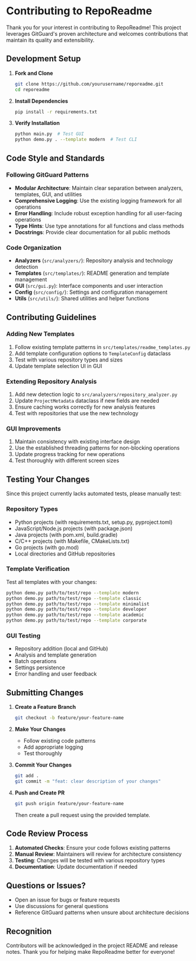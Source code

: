 # Contributing to RepoReadme

Thank you for your interest in contributing to RepoReadme! This project leverages GitGuard's proven architecture and welcomes contributions that maintain its quality and extensibility.

## Development Setup

1. **Fork and Clone**
   ```bash
   git clone https://github.com/yourusername/reporeadme.git
   cd reporeadme
   ```

2. **Install Dependencies**
   ```bash
   pip install -r requirements.txt
   ```

3. **Verify Installation**
   ```bash
   python main.py  # Test GUI
   python demo.py . --template modern  # Test CLI
   ```

## Code Style and Standards

### Following GitGuard Patterns
- **Modular Architecture**: Maintain clear separation between analyzers, templates, GUI, and utilities
- **Comprehensive Logging**: Use the existing logging framework for all operations
- **Error Handling**: Include robust exception handling for all user-facing operations
- **Type Hints**: Use type annotations for all functions and class methods
- **Docstrings**: Provide clear documentation for all public methods

### Code Organization
- **Analyzers** (`src/analyzers/`): Repository analysis and technology detection
- **Templates** (`src/templates/`): README generation and template management
- **GUI** (`src/gui.py`): Interface components and user interaction
- **Config** (`src/config/`): Settings and configuration management
- **Utils** (`src/utils/`): Shared utilities and helper functions

## Contributing Guidelines

### Adding New Templates
1. Follow existing template patterns in `src/templates/readme_templates.py`
2. Add template configuration options to `TemplateConfig` dataclass
3. Test with various repository types and sizes
4. Update template selection UI in GUI

### Extending Repository Analysis
1. Add new detection logic to `src/analyzers/repository_analyzer.py`
2. Update `ProjectMetadata` dataclass if new fields are needed
3. Ensure caching works correctly for new analysis features
4. Test with repositories that use the new technology

### GUI Improvements
1. Maintain consistency with existing interface design
2. Use the established threading patterns for non-blocking operations
3. Update progress tracking for new operations
4. Test thoroughly with different screen sizes

## Testing Your Changes

Since this project currently lacks automated tests, please manually test:

### Repository Types
- Python projects (with requirements.txt, setup.py, pyproject.toml)
- JavaScript/Node.js projects (with package.json)
- Java projects (with pom.xml, build.gradle)
- C/C++ projects (with Makefile, CMakeLists.txt)
- Go projects (with go.mod)
- Local directories and GitHub repositories

### Template Verification
Test all templates with your changes:
```bash
python demo.py path/to/test/repo --template modern
python demo.py path/to/test/repo --template classic
python demo.py path/to/test/repo --template minimalist
python demo.py path/to/test/repo --template developer
python demo.py path/to/test/repo --template academic
python demo.py path/to/test/repo --template corporate
```

### GUI Testing
- Repository addition (local and GitHub)
- Analysis and template generation
- Batch operations
- Settings persistence
- Error handling and user feedback

## Submitting Changes

1. **Create a Feature Branch**
   ```bash
   git checkout -b feature/your-feature-name
   ```

2. **Make Your Changes**
   - Follow existing code patterns
   - Add appropriate logging
   - Test thoroughly

3. **Commit Your Changes**
   ```bash
   git add .
   git commit -m "feat: clear description of your changes"
   ```

4. **Push and Create PR**
   ```bash
   git push origin feature/your-feature-name
   ```
   Then create a pull request using the provided template.

## Code Review Process

1. **Automated Checks**: Ensure your code follows existing patterns
2. **Manual Review**: Maintainers will review for architecture consistency
3. **Testing**: Changes will be tested with various repository types
4. **Documentation**: Update documentation if needed

## Questions or Issues?

- Open an issue for bugs or feature requests
- Use discussions for general questions
- Reference GitGuard patterns when unsure about architecture decisions

## Recognition

Contributors will be acknowledged in the project README and release notes. Thank you for helping make RepoReadme better for everyone!